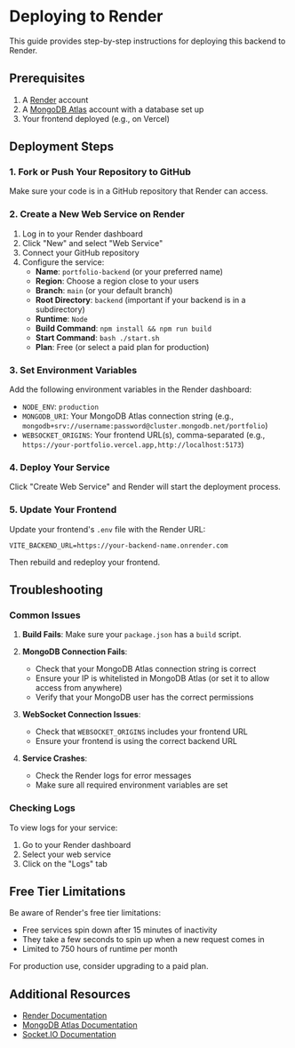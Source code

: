 # Deploying to Render

This guide provides step-by-step instructions for deploying this backend to Render.

## Prerequisites

1. A [Render](https://render.com/) account
2. A [MongoDB Atlas](https://www.mongodb.com/cloud/atlas) account with a database set up
3. Your frontend deployed (e.g., on Vercel)

## Deployment Steps

### 1. Fork or Push Your Repository to GitHub

Make sure your code is in a GitHub repository that Render can access.

### 2. Create a New Web Service on Render

1. Log in to your Render dashboard
2. Click "New" and select "Web Service"
3. Connect your GitHub repository
4. Configure the service:
   - **Name**: `portfolio-backend` (or your preferred name)
   - **Region**: Choose a region close to your users
   - **Branch**: `main` (or your default branch)
   - **Root Directory**: `backend` (important if your backend is in a subdirectory)
   - **Runtime**: `Node`
   - **Build Command**: `npm install && npm run build`
   - **Start Command**: `bash ./start.sh`
   - **Plan**: Free (or select a paid plan for production)

### 3. Set Environment Variables

Add the following environment variables in the Render dashboard:

- `NODE_ENV`: `production`
- `MONGODB_URI`: Your MongoDB Atlas connection string (e.g., `mongodb+srv://username:password@cluster.mongodb.net/portfolio`)
- `WEBSOCKET_ORIGINS`: Your frontend URL(s), comma-separated (e.g., `https://your-portfolio.vercel.app,http://localhost:5173`)

### 4. Deploy Your Service

Click "Create Web Service" and Render will start the deployment process.

### 5. Update Your Frontend

Update your frontend's `.env` file with the Render URL:

```
VITE_BACKEND_URL=https://your-backend-name.onrender.com
```

Then rebuild and redeploy your frontend.

## Troubleshooting

### Common Issues

1. **Build Fails**: Make sure your `package.json` has a `build` script.

2. **MongoDB Connection Fails**:
   - Check that your MongoDB Atlas connection string is correct
   - Ensure your IP is whitelisted in MongoDB Atlas (or set it to allow access from anywhere)
   - Verify that your MongoDB user has the correct permissions

3. **WebSocket Connection Issues**:
   - Check that `WEBSOCKET_ORIGINS` includes your frontend URL
   - Ensure your frontend is using the correct backend URL

4. **Service Crashes**:
   - Check the Render logs for error messages
   - Make sure all required environment variables are set

### Checking Logs

To view logs for your service:

1. Go to your Render dashboard
2. Select your web service
3. Click on the "Logs" tab

## Free Tier Limitations

Be aware of Render's free tier limitations:

- Free services spin down after 15 minutes of inactivity
- They take a few seconds to spin up when a new request comes in
- Limited to 750 hours of runtime per month

For production use, consider upgrading to a paid plan.

## Additional Resources

- [Render Documentation](https://render.com/docs)
- [MongoDB Atlas Documentation](https://docs.atlas.mongodb.com/)
- [Socket.IO Documentation](https://socket.io/docs/v4/)
